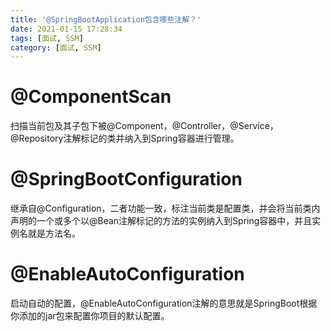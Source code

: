 ```yaml
---
title: '@SpringBootApplication包含哪些注解？'
date: 2021-01-15 17:28:34
tags: [面试, SSM]
category: [面试, SSM]
---
```


# @ComponentScan

扫描当前包及其子包下被@Component，@Controller，@Service，@Repository注解标记的类并纳入到Spring容器进行管理。

# @SpringBootConfiguration

继承自@Configuration，二者功能一致，标注当前类是配置类，并会将当前类内声明的一个或多个以@Bean注解标记的方法的实例纳入到Spring容器中，并且实例名就是方法名。

# @EnableAutoConfiguration

启动自动的配置，@EnableAutoConfiguration注解的意思就是SpringBoot根据你添加的jar包来配置你项目的默认配置。


